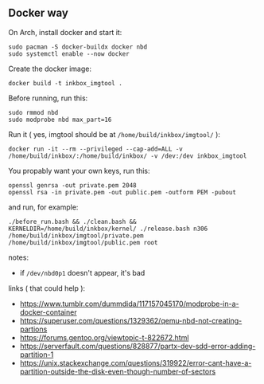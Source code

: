 ## Docker way
On Arch, install docker and start it:
```
sudo pacman -S docker-buildx docker nbd
sudo systemctl enable --now docker
```

Create the docker image:
```
docker build -t inkbox_imgtool .
```

Before running, run this:
```
sudo rmmod nbd
sudo modprobe nbd max_part=16
```

Run it ( yes, imgtool should be at `/home/build/inkbox/imgtool/` ):
```
docker run -it --rm --privileged --cap-add=ALL -v /home/build/inkbox/:/home/build/inkbox/ -v /dev:/dev inkbox_imgtool
```

You propably want your own keys, run this:
```
openssl genrsa -out private.pem 2048
openssl rsa -in private.pem -out public.pem -outform PEM -pubout
```

and run, for example:
```
./before_run.bash && ./clean.bash && KERNELDIR=/home/build/inkbox/kernel/ ./release.bash n306 /home/build/inkbox/imgtool/private.pem /home/build/inkbox/imgtool/public.pem root
```

notes:
- if `/dev/nbd0p1` doesn't appear, it's bad

links ( that could help ):
- https://www.tumblr.com/dummdida/117157045170/modprobe-in-a-docker-container
- https://superuser.com/questions/1329362/qemu-nbd-not-creating-partions
- https://forums.gentoo.org/viewtopic-t-822672.html
- https://serverfault.com/questions/828877/partx-dev-sdd-error-adding-partition-1
- https://unix.stackexchange.com/questions/319922/error-cant-have-a-partition-outside-the-disk-even-though-number-of-sectors
